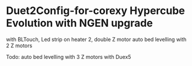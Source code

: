 # Duet2Config-for-corexy Hypercube Evolution with NGEN upgrade
with BLTouch, Led strip on heater 2, double Z motor
auto bed levelling with 2 Z motors

Todo: auto bed levelling with 3 Z motors with Duex5
